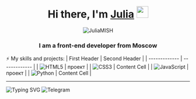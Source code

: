 <h1 align="center">Hi there, I'm <a href="https://daniilshat.ru/" target="_blank">Julia</a> 
<img src="https://github.com/blackcater/blackcater/raw/main/images/Hi.gif" height="32"/></h1>
<p align="center"> <img src="https://komarev.com/ghpvc/?username=JuliaMISH&label=Profile%20views&color=green&style=flat" alt="JuliaMISH" /> </p>
<h3 align="center"> I am a front-end developer from Moscow</h3>


⚡ My skills and projects:
| First Header  | Second Header |
| ------------- | ------------- |
| ![HTML5](https://img.shields.io/badge/html5-%23E34F26.svg?style=for-the-badge&logo=html5&logoColor=white)  | проект  |
| ![CSS3](https://img.shields.io/badge/css3-%231572B6.svg?style=for-the-badge&logo=css3&logoColor=white)  | Content Cell  |
| ![JavaScript](https://img.shields.io/badge/javascript-%23323330.svg?style=for-the-badge&logo=javascript&logoColor=%23F7DF1E)  | проект  |
| ![Python](https://img.shields.io/badge/python-3670A0?style=for-the-badge&logo=python&logoColor=ffdd54)  | Content Cell  |

____






  

![Typing SVG](https://readme-typing-svg.herokuapp.com?color=%2336BCF7&lines=📧+You+can+contact+me:)
![Telegram](https://img.shields.io/badge/Telegram-2CA5E0?style=for-the-badge&logo=telegram&logoColor=white)




